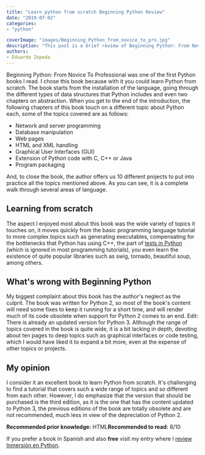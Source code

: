 ```yaml
---
title: "Learn python from scratch Beginning Python Review"
date: "2019-07-02"
categories:
- "python"

coverImage: "images/Beginning_Python_from_novice_to_pro.jpg"
description: "This post is a brief review of Beginning Python: From Novice To Professional, a book with which to learn Python from scratch."
authors:
- Eduardo Zepeda
---
```


Beginning Python: From Novice To Professional was one of the first Python books I read. I chose this book because with it you could learn Python from scratch. The book starts from the installation of the language, going through the different types of data structures that Python includes and even two chapters on abstraction. When you get to the end of the introduction, the following chapters of this book touch on a different topic about Python each, some of the topics covered are as follows:

* Network and server programming
* Database manipulation
* Web pages
* HTML and XML handling
* Graphical User Interfaces (GUI)
* Extension of Python code with C, C++ or Java
* Program packaging

And, to close the book, the author offers us 10 different projects to put into practice all the topics mentioned above. As you can see, it is a complete walk through several areas of language.

## Learning from scratch

The aspect I enjoyed most about this book was the wide variety of topics it touches on, it moves quickly from the basic programming language tutorial to more complex topics such as generating executables, compensating for the bottlenecks that Python has using C++, the part of [tests in Python](/en/unittest-python-are-python-tests-worthwhile/) (which is ignored in most programming tutorials), you even learn the existence of quite popular libraries such as swig, tornado, beautiful soup, among others.

## What's wrong with Beginning Python

My biggest complaint about this book has the author's neglect as the culprit. The book was written for Python 2, so most of the book's content will need some fixes to keep it running for a short time, and will render much of its code obsolete when support for Python 2 comes to an end. Edit: There is already an updated version for Python 3. Although the range of topics covered in the book is quite wide, it is a bit lacking in depth, devoting about ten pages to deep topics such as graphical interfaces or code testing, which I would have liked it to expand a bit more, even at the expense of other topics or projects.

## My opinion

I consider it an excellent book to learn Python from scratch. It's challenging to find a tutorial that covers such a wide range of topics and so different from each other. However, I do emphasize that the version that should be purchased is the third edition, as it is the one that has the content updated to Python 3, the previous editions of the book are totally obsolete and are not recommended, much less in view of the depreciation of Python 2.

**Recommended prior knowledge:** HTML**Recommended to read:** 8/10

If you prefer a book in Spanish and also **free** visit my entry where I [review Inmersión en Python](/en/learn-python-from-scratch-with-this-free-book/).